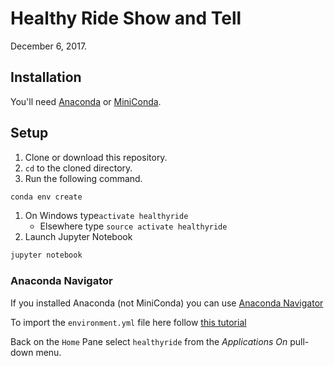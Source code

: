 # Healthy Ride Show and Tell

December 6, 2017.

## Installation

You'll need [Anaconda](http://www.anaconda.com/download) or [MiniConda](https://conda.io/miniconda.html).

## Setup

1. Clone or download this repository.
1. `cd` to the cloned directory.
1. Run the following command.
```bash
conda env create
```
1. On Windows type`activate healthyride`
    * Elsewhere type `source activate healthyride`
1. Launch Jupyter Notebook
```bash
jupyter notebook
```

### Anaconda Navigator
If you installed Anaconda (not MiniConda) you can use [Anaconda Navigator](https://docs.anaconda.com/anaconda/navigator/#what-is-anaconda-navigator)

To import the `environment.yml` file here follow [this tutorial](https://docs.anaconda.com/anaconda/navigator/tutorials/manage-environments#importing-an-environment)

Back on the `Home` Pane select `healthyride` from the *Applications On* pull-down menu.
